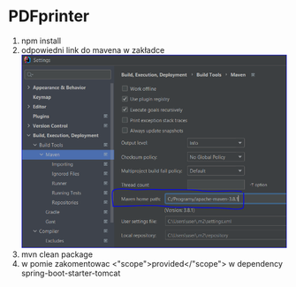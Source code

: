 # PDFprinter


1. npm install
2. odpowiedni link do mavena w zakładce 
![img.png](img.png)
3. mvn clean package
4. w pomie zakomentowac 
<"scope">provided</"scope">
w dependency <artifactId>spring-boot-starter-tomcat</artifactId>

